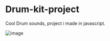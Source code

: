 # Drum-kit-project
Cool Drum sounds, project i made in javascript.

![image](https://github.com/binny3213/Drum-kit-/assets/90454079/7764f0c2-9981-4702-8f18-894a6433bcc5)
